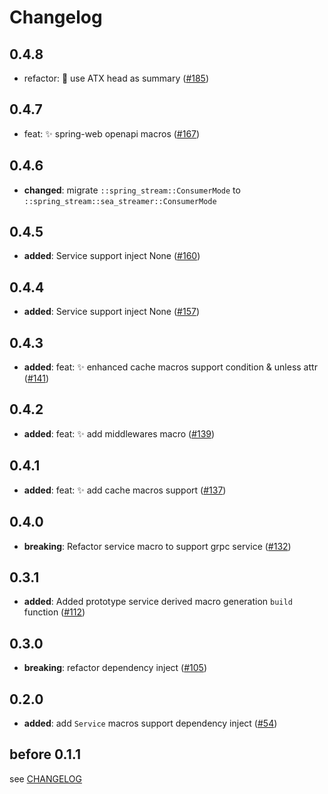 # Changelog

## 0.4.8

- refactor: 🐛 use ATX head as summary ([#185])

[#185]: https://github.com/spring-rs/spring-rs/pull/185

## 0.4.7

- feat: ✨ spring-web openapi macros ([#167])

[#167]: https://github.com/spring-rs/spring-rs/pull/167

## 0.4.6

- **changed**: migrate `::spring_stream::ConsumerMode` to `::spring_stream::sea_streamer::ConsumerMode`

## 0.4.5

- **added**: Service support inject None ([#160])

[#160]: https://github.com/spring-rs/spring-rs/pull/160

## 0.4.4

- **added**: Service support inject None ([#157])

[#157]: https://github.com/spring-rs/spring-rs/pull/157

## 0.4.3

- **added**: feat: ✨ enhanced cache macros support condition & unless attr ([#141])

[#141]: https://github.com/spring-rs/spring-rs/pull/141

## 0.4.2

- **added**: feat: ✨ add middlewares macro ([#139])

[#139]: https://github.com/spring-rs/spring-rs/pull/139

## 0.4.1

- **added**: feat: ✨ add cache macros support ([#137])

[#137]: https://github.com/spring-rs/spring-rs/pull/137

## 0.4.0

- **breaking**: Refactor service macro to support grpc service ([#132])

[#132]: https://github.com/spring-rs/spring-rs/pull/132

## 0.3.1

- **added**: Added prototype service derived macro generation `build` function ([#112])

[#112]: https://github.com/spring-rs/spring-rs/pull/112

## 0.3.0

- **breaking**: refactor dependency inject ([#105])

[#105]: https://github.com/spring-rs/spring-rs/pull/105

## 0.2.0

- **added**: add `Service` macros support dependency inject ([#54])

[#54]: https://github.com/spring-rs/spring-rs/pull/54

## before 0.1.1

see [CHANGELOG](../CHANGELOG.md)